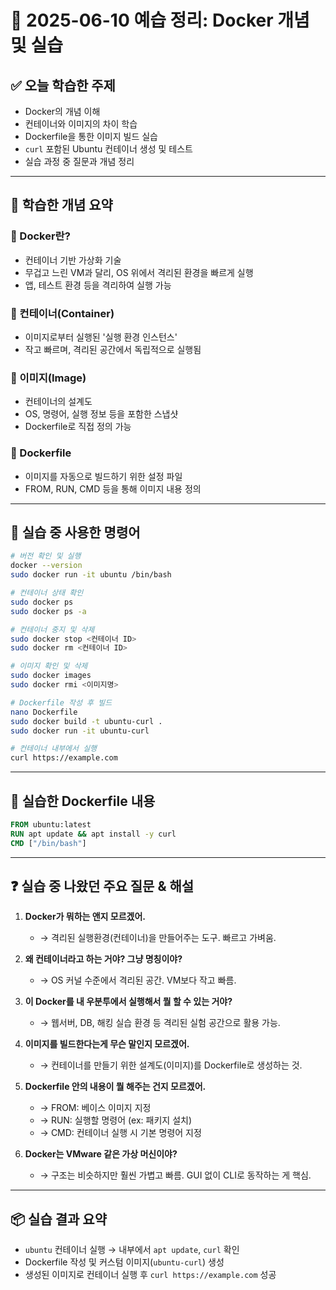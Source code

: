 
# 📅 2025-06-10 예습 정리: Docker 개념 및 실습

## ✅ 오늘 학습한 주제
- Docker의 개념 이해
- 컨테이너와 이미지의 차이 학습
- Dockerfile을 통한 이미지 빌드 실습
- `curl` 포함된 Ubuntu 컨테이너 생성 및 테스트
- 실습 과정 중 질문과 개념 정리

---

## 📘 학습한 개념 요약

### 🔹 Docker란?
- 컨테이너 기반 가상화 기술
- 무겁고 느린 VM과 달리, OS 위에서 격리된 환경을 빠르게 실행
- 앱, 테스트 환경 등을 격리하여 실행 가능

### 🔹 컨테이너(Container)
- 이미지로부터 실행된 '실행 환경 인스턴스'
- 작고 빠르며, 격리된 공간에서 독립적으로 실행됨

### 🔹 이미지(Image)
- 컨테이너의 설계도
- OS, 명령어, 실행 정보 등을 포함한 스냅샷
- Dockerfile로 직접 정의 가능

### 🔹 Dockerfile
- 이미지를 자동으로 빌드하기 위한 설정 파일
- FROM, RUN, CMD 등을 통해 이미지 내용 정의

---

## 🧪 실습 중 사용한 명령어

```bash
# 버전 확인 및 실행
docker --version
sudo docker run -it ubuntu /bin/bash

# 컨테이너 상태 확인
sudo docker ps
sudo docker ps -a

# 컨테이너 중지 및 삭제
sudo docker stop <컨테이너 ID>
sudo docker rm <컨테이너 ID>

# 이미지 확인 및 삭제
sudo docker images
sudo docker rmi <이미지명>

# Dockerfile 작성 후 빌드
nano Dockerfile
sudo docker build -t ubuntu-curl .
sudo docker run -it ubuntu-curl

# 컨테이너 내부에서 실행
curl https://example.com
```

---

## 🧱 실습한 Dockerfile 내용

```Dockerfile
FROM ubuntu:latest
RUN apt update && apt install -y curl
CMD ["/bin/bash"]
```

---

## ❓ 실습 중 나왔던 주요 질문 & 해설

1. **Docker가 뭐하는 앤지 모르겠어.**
   - → 격리된 실행환경(컨테이너)을 만들어주는 도구. 빠르고 가벼움.

2. **왜 컨테이너라고 하는 거야? 그냥 명칭이야?**
   - → OS 커널 수준에서 격리된 공간. VM보다 작고 빠름.

3. **이 Docker를 내 우분투에서 실행해서 뭘 할 수 있는 거야?**
   - → 웹서버, DB, 해킹 실습 환경 등 격리된 실험 공간으로 활용 가능.

4. **이미지를 빌드한다는게 무슨 말인지 모르겠어.**
   - → 컨테이너를 만들기 위한 설계도(이미지)를 Dockerfile로 생성하는 것.

5. **Dockerfile 안의 내용이 뭘 해주는 건지 모르겠어.**
   - → FROM: 베이스 이미지 지정  
   - → RUN: 실행할 명령어 (ex: 패키지 설치)  
   - → CMD: 컨테이너 실행 시 기본 명령어 지정

6. **Docker는 VMware 같은 가상 머신이야?**
   - → 구조는 비슷하지만 훨씬 가볍고 빠름. GUI 없이 CLI로 동작하는 게 핵심.

---

## 📦 실습 결과 요약

- `ubuntu` 컨테이너 실행 → 내부에서 `apt update`, `curl` 확인
- Dockerfile 작성 및 커스텀 이미지(`ubuntu-curl`) 생성
- 생성된 이미지로 컨테이너 실행 후 `curl https://example.com` 성공
